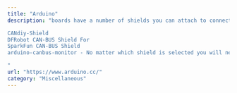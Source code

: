 ```yaml
---
title: "Arduino"
description: "boards have a number of shields you can attach to connect to CAN-enabled devices.

CANdiy-Shield
DFRobot CAN-BUS Shield For 
SparkFun CAN-BUS Shield
arduino-canbus-monitor - No matter which shield is selected you will need your own sniffer. This is implementation of standard Lawicel/SLCAN protocol for  + any MCP CAN Shield to use with many standard CAN bus analysis software packages or SocketCAN

"
url: "https://www.arduino.cc/"
category: "Miscellaneous"
---
```

